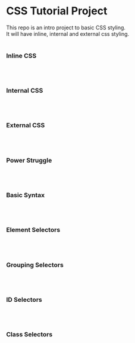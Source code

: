 # CSS Tutorial Project

This repo is an intro project to basic CSS styling.<br/>
It will have inline, internal and external css styling.
<br/>
<br/>

### Inline CSS

<br/>
<br/>

### Internal CSS

<br/>
<br/>

### External CSS

<br/>
<br/>


### Power Struggle

<br/>
<br/>

### Basic Syntax

<br/>
<br/>

### Element Selectors

<br/>
<br/>

### Grouping Selectors

<br/>
<br/>

### ID Selectors

<br/>
<br/>

### Class Selectors

<br/>
<br/>
